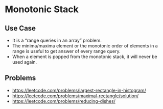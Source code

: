 # Monotonic Stack

## Use Case

- It is a “range queries in an array” problem.
- The minima/maxima element or the monotonic order of elements in a range is useful to get answer of every range query.
- When a element is popped from the monotonic stack, it will never be used again.

## Problems

- https://leetcode.com/problems/largest-rectangle-in-histogram/
- https://leetcode.com/problems/maximal-rectangle/solution/
- https://leetcode.com/problems/reducing-dishes/
